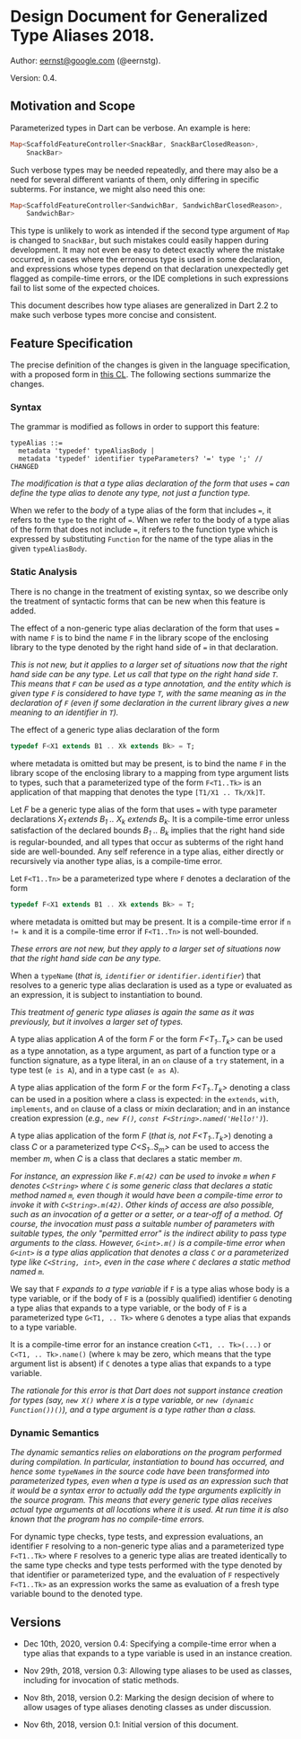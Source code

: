 # Design Document for Generalized Type Aliases 2018.

Author: eernst@google.com (@eernstg).

Version: 0.4.

## Motivation and Scope

Parameterized types in Dart can be verbose. An example is here:

```dart
Map<ScaffoldFeatureController<SnackBar, SnackBarClosedReason>,
    SnackBar>
```

Such verbose types may be needed repeatedly, and there may also be a need
for several different variants of them, only differing in
specific subterms. For instance, we might also need this one:

```dart
Map<ScaffoldFeatureController<SandwichBar, SandwichBarClosedReason>,
    SandwichBar>
```

This type is unlikely to work as intended if the second type argument of
`Map` is changed to `SnackBar`, but such mistakes could easily happen
during development. It may not even be easy to detect exactly where the
mistake occurred, in cases where the erroneous type is used in some
declaration, and expressions whose types depend on that declaration
unexpectedly get flagged as compile-time errors, or the IDE completions
in such expressions fail to list some of the expected choices.

This document describes how type aliases are generalized in Dart 2.2
to make such verbose types more concise and consistent.


## Feature Specification

The precise definition of the changes is given in the language
specification, with a proposed form in
[this CL](https://dart-review.googlesource.com/c/sdk/+/81414).
The following sections summarize the changes.


### Syntax

The grammar is modified as follows in order to support this feature:

```
typeAlias ::=
  metadata 'typedef' typeAliasBody |
  metadata 'typedef' identifier typeParameters? '=' type ';' // CHANGED
```

*The modification is that a type alias declaration of the form that uses
`=` can define the type alias to denote any type, not just a function
type.*

When we refer to the _body_ of a type alias of the form that includes `=`,
it refers to the `type` to the right of `=`. When we refer to the body of a
type alias of the form that does not include `=`, it refers to the function
type which is expressed by substituting `Function` for the name of the type
alias in the given `typeAliasBody`.


### Static Analysis 

There is no change in the treatment of existing syntax, so we describe only
the treatment of syntactic forms that can be new when this feature is added.

The effect of a non-generic type alias declaration of the form that uses
`=` with name `F` is to bind the name `F` in the library scope of the
enclosing library to the type denoted by the right hand side of `=` in that
declaration.

*This is not new, but it applies to a larger set of situations now that the
right hand side can be any type. Let us call that type on the right hand
side `T`. This means that `F` can be used as a type annotation, and the
entity which is given type `F` is considered to have type `T`, with the
same meaning as in the declaration of `F` (even if some declaration in the
current library gives a new meaning to an identifier in `T`).*

The effect of a generic type alias declaration of the form

```dart
typedef F<X1 extends B1 .. Xk extends Bk> = T;
```

where metadata is omitted but may be present, is to bind the name `F` in
the library scope of the enclosing library to a mapping from type argument
lists to types, such that a parameterized type of the form `F<T1..Tk>` is
an application of that mapping that denotes the type `[T1/X1 .. Tk/Xk]T`.

Let _F_ be a generic type alias of the form that uses `=` with type
parameter declarations
_X<sub>1</sub> extends B<sub>1</sub> .. X<sub>k</sub> extends B<sub>k</sub>_.
It is a compile-time error unless satisfaction of the declared bounds
_B<sub>1</sub> .. B<sub>k</sub>_ implies that the right hand side is
regular-bounded, and all types that occur as subterms of the right hand
side are well-bounded.
Any self reference in a type alias, either directly or recursively via another
type alias, is a compile-time error.

Let `F<T1..Tn>` be a parameterized type where `F` denotes a declaration of
the form
```dart
typedef F<X1 extends B1 .. Xk extends Bk> = T;
```
where metadata is omitted but may be present. It is a compile-time error if
`n != k` and it is a compile-time error if `F<T1..Tn>` is not well-bounded.

*These errors are not new, but they apply to a larger set of situations now
that the right hand side can be any type.*

When a `typeName` (*that is, `identifier` or `identifier.identifier`*)
that resolves to a generic type alias declaration is used as a type or
evaluated as an expression, it is subject to instantiation to bound.

*This treatment of generic type aliases is again the same as it was
previously, but it involves a larger set of types.*

A type alias application _A_ of the form _F_ or the form
_F&lt;T<sub>1</sub>..T<sub>k</sub>&gt;_ can be used as a type annotation,
as a type argument, as part of a function type or a function signature, as
a type literal, in an `on` clause of a `try` statement, in a type test
(`e is A`), and in a type cast (`e as A`).

A type alias application of the form _F_ or the form
_F&lt;T<sub>1</sub>..T<sub>k</sub>&gt;_ denoting a class can be used in a
position where a class is expected: in the `extends`, `with`, `implements`,
and `on` clause of a class or mixin declaration; and in an instance
creation expression (*e.g., `new F()`, `const F<String>.named('Hello!')`*).

A type alias application of the form _F_ (*that is, not
_F&lt;T<sub>1</sub>..T<sub>k</sub>&gt;_*) denoting a class _C_ or a
parameterized type _C&lt;S<sub>1</sub>..S<sub>m</sub>&gt;_
can be used to access the member _m_,
when _C_ is a class that declares a static member _m_.

*For instance, an expression like `F.m(42)` can be used to invoke `m` when
`F` denotes `C<String>` where `C` is some generic class that declares a
static method named `m`, even though it would have been a compile-time
error to invoke it with `C<String>.m(42)`. Other kinds of access are also
possible, such as an invocation of a getter or a setter, or a tear-off of a
method. Of course, the invocation must pass a suitable number of parameters
with suitable types, the only "permitted error" is the indirect ability to
pass type arguments to the class. However, `G<int>.m()` is a compile-time
error when `G<int>` is a type alias application that denotes a class `C` or
a parameterized type like `C<String, int>`, even in the case where `C`
declares a static method named `m`.*

We say that `F` _expands to a type variable_ if `F` is a type alias whose
body is a type variable, or if the body of `F` is a (possibly qualified)
identifier `G` denoting a type alias that expands to a type variable, or
the body of `F` is a parameterized type `G<T1, .. Tk>` where `G` denotes a
type alias that expands to a type variable.

It is a compile-time error for an instance creation `C<T1, .. Tk>(...)` or 
`C<T1, .. Tk>.name()` (where `k` may be zero, which means that the type
argument list is absent) if `C` denotes a type alias that expands to a type
variable.

*The rationale for this error is that Dart does not support instance 
creation for types (say, `new X()` where `X` is a type variable, or
`new (dynamic Function())()`), and a type argument is a type rather than
a class.*

### Dynamic Semantics

*The dynamic semantics relies on elaborations on the program performed
during compilation. In particular, instantiation to bound has occurred, and
hence some `typeName`s in the source code have been transformed into
parameterized types, even when a type is used as an expression such that it
would be a syntax error to actually add the type arguments explicitly in
the source program. This means that every generic type alias receives
actual type arguments at all locations where it is used. At run time it is
also known that the program has no compile-time errors.*

For dynamic type checks, type tests, and expression evaluations, an
identifier `F` resolving to a non-generic type alias and a parameterized
type `F<T1..Tk>` where `F` resolves to a generic type alias are treated
identically to the same type checks and type tests performed with the type
denoted by that identifier or parameterized type, and the evaluation of `F`
respectively `F<T1..Tk>` as an expression works the same as evaluation of a
fresh type variable bound to the denoted type.


## Versions

* Dec 10th, 2020, version 0.4: Specifying a compile-time error when a type
  alias that expands to a type variable is used in an instance creation.

* Nov 29th, 2018, version 0.3: Allowing type aliases to be used as classes,
  including for invocation of static methods.

* Nov 8th, 2018, version 0.2: Marking the design decision of where to allow
  usages of type aliases denoting classes as under discussion.

* Nov 6th, 2018, version 0.1: Initial version of this document.
